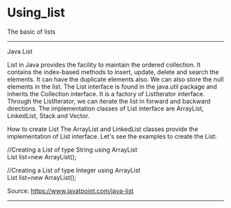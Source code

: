 # Using_list
The basic of lists 

------------------------------------------------------------------------------------------------------------------------------------------------------------------------------------------------------------------

Java List

List in Java provides the facility to maintain the ordered collection. It contains the index-based methods to insert, update, delete and search the elements. 
It can have the duplicate elements also. We can also store the null elements in the list.
The List interface is found in the java.util package and inherits the Collection interface. It is a factory of ListIterator interface. Through the ListIterator, 
we can iterate the list in forward and backward directions. 
The implementation classes of List interface are ArrayList, LinkedList, Stack and Vector.

How to create List
The ArrayList and LinkedList classes provide the implementation of List interface. Let's see the examples to create the List:

//Creating a List of type String using ArrayList  
List<String> list=new ArrayList<String>();  
  
//Creating a List of type Integer using ArrayList  
List<Integer> list=new ArrayList<Integer>();  

Source: https://www.javatpoint.com/java-list

------------------------------------------------------------------------------------------------------------------------------------------------------------------------------------------------------------------
